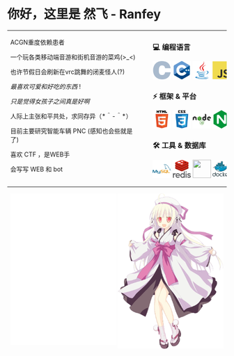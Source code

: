 # 你好，这里是 然飞 - Ranfey

<table><tr>
  <td style="vertical-align: top; padding-right: 20px; min-width: 300px;">
    <p>ACGN重度依赖患者</p>
    <p>一个玩各类移动端音游和街机音游的菜鸡(>_<)</p>
    <p>也许节假日会刷新在vrc跳舞的闭麦怪人(?)</p>
    <p><em>最喜欢可爱和好吃的东西</em> !</p>
    <p><em>只是觉得女孩子之间真是好啊</em></p>
    <p>人际上主张和平共处，求同存异（*＾-＾*）</p>
    <p>目前主要研究智能车辆 PNC (感知也会些就是了)</p>
    <p>喜欢 CTF ，是WEB手</p>
    <p>会写写 WEB 和 bot</p>
  </td>
  <td style="vertical-align: top; min-width: 400px;">
    <h3>💻 编程语言</h3>
    <p>
      <img src="https://raw.githubusercontent.com/devicons/devicon/master/icons/c/c-original.svg" width="42" height="42"/>
      <img src="https://raw.githubusercontent.com/devicons/devicon/master/icons/cplusplus/cplusplus-original.svg" width="42" height="42"/>
      <img src="https://raw.githubusercontent.com/devicons/devicon/master/icons/java/java-original.svg" width="42" height="42"/>
      <img src="https://raw.githubusercontent.com/devicons/devicon/master/icons/javascript/javascript-original.svg" width="42" height="42"/>
      <img src="https://raw.githubusercontent.com/devicons/devicon/master/icons/php/php-original.svg" width="42" height="42"/>
      <img src="https://raw.githubusercontent.com/devicons/devicon/master/icons/python/python-original.svg" width="42" height="42"/>
      <img src="https://upload.wikimedia.org/wikipedia/commons/2/21/Matlab_Logo.png" width="42" height="42"/>
    </p>
    <h3>⚡ 框架 & 平台</h3>
    <p>
      <img src="https://raw.githubusercontent.com/devicons/devicon/master/icons/html5/html5-original-wordmark.svg" width="42" height="42"/>
      <img src="https://raw.githubusercontent.com/devicons/devicon/master/icons/css3/css3-original-wordmark.svg" width="42" height="42"/>
      <img src="https://raw.githubusercontent.com/devicons/devicon/master/icons/nodejs/nodejs-original-wordmark.svg" width="42" height="42"/>
      <img src="https://raw.githubusercontent.com/devicons/devicon/master/icons/nginx/nginx-original.svg" width="42" height="42"/>
      <img src="https://www.vectorlogo.zone/logos/unity3d/unity3d-icon.svg" width="42" height="42"/>
      <img src="https://www.vectorlogo.zone/logos/opencv/opencv-icon.svg" width="42" height="42"/>
      <img src="https://www.vectorlogo.zone/logos/pytorch/pytorch-icon.svg" width="42" height="42"/>
      <img src="https://www.vectorlogo.zone/logos/tensorflow/tensorflow-icon.svg" width="42" height="42"/>
    </p>
    <h3>🛠️ 工具 & 数据库</h3>
    <p>
      <img src="https://raw.githubusercontent.com/devicons/devicon/master/icons/mysql/mysql-original-wordmark.svg" width="42" height="42"/>
      <img src="https://raw.githubusercontent.com/devicons/devicon/master/icons/redis/redis-original-wordmark.svg" width="42" height="42"/>
      <img src="https://www.vectorlogo.zone/logos/sqlite/sqlite-icon.svg" width="42" height="42"/>
      <img src="https://raw.githubusercontent.com/devicons/devicon/master/icons/docker/docker-original-wordmark.svg" width="42" height="42"/>
      <img src="https://www.vectorlogo.zone/logos/git-scm/git-scm-icon.svg" width="42" height="42"/>
      <img src="https://raw.githubusercontent.com/devicons/devicon/master/icons/photoshop/photoshop-line.svg" width="42" height="42"/>
      <img src="https://cdn.worldvectorlogo.com/logos/arduino-1.svg" width="42" height="42"/>
    </p>
    </td></tr>
</table>
<div align="center">
    <picture>
        <source media="(max-width: 767px)" srcset="./github-metrics.svg" width="100%">
        <img src="./github-metrics.svg" alt="Metrics" width="48%" align="top">
    </picture>
    <picture>
        <source media="(max-width: 767px)" srcset="./yukiyuki.png" width="100%">
            <img src="./yukiyuki.png" alt="yukiyuki" width="48%" align="top">
    </picture>
</div>

